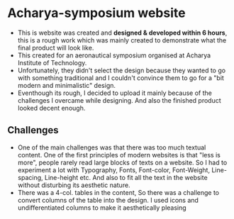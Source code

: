 # Acharya-symposium website
- This is website was created and **designed & developed within 6 hours**, this is a rough work which was mainly created to demonstrate what the final product will look like.
- This created for an aeronautical symposium organised at Acharya Institute of Technology.
- Unfortunately, they didn't select the design because they wanted to go with something traditional and I couldn't convince them to go for a "bit modern and minimalistic" design.
- Eventhough its rough, I decided to upload it mainly because of the challenges I overcame while designing. And also the finished product looked decent enough.

## Challenges
- One of the main challenges was that there was too much textual content. One of the first principles of modern websites is that "less is more", people rarely read large blocks of texts on a website. So I had to experiment a lot with Typography, Fonts, Font-color, Font-Weight, Line-spacing, Line-height etc. And also to fit all the text in the website without disturbing its aesthetic nature.
- There was a 4-col. tables in the content, So there was a challenge to convert columns of the table into the design. I used icons and undifferentiated columns to make it aesthetically pleasing
